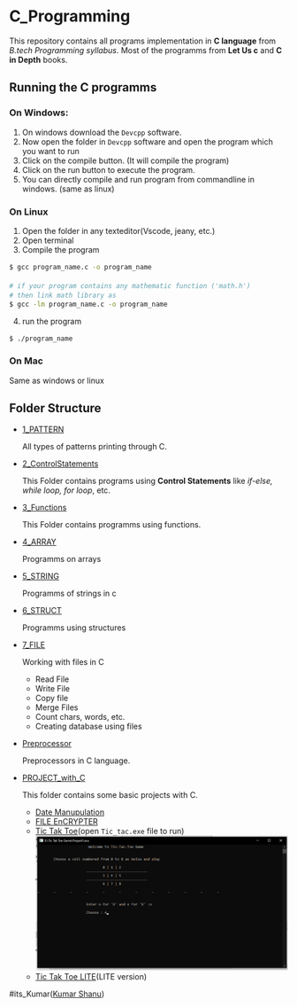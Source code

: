 # C_Programming

This repository contains all programs implementation in **C language** from *B.tech Programming syllabus*.
Most of the programms from **Let Us c** and **C in Depth** books.

## Running the C programms
### On Windows:

1. On windows download the `Devcpp` software.
2. Now open the folder in `Devcpp` software and open the program which you want to run
3. Click on the compile button. (It will compile the program)
4. Click on the run button to execute the program.
5. You can directly compile and run program from commandline in windows. (same as linux)

### On Linux
1.  Open the folder in any texteditor(Vscode, jeany, etc.)
2. Open terminal
3. Compile the program
```bash
$ gcc program_name.c -o program_name

# if your program contains any mathematic function ('math.h')
# then link math library as
$ gcc -lm program_name.c -o program_name
```
4. run the program
```
$ ./program_name
```
### On Mac
  Same as windows or linux

## Folder Structure

+ [1_PATTERN](1_PATTERN)

  All types of patterns printing through C.

+ [2_ControlStatements](2_ControlStatements)

  This Folder contains programs using **Control Statements** like *if-else, while loop, for loop*, etc.

+ [3_Functions](3_Functions)

  This Folder contains programms using functions.

+ [4_ARRAY](4_ARRAY)

  Programms on arrays

+ [5_STRING](5_STRING)

  Programms of strings in c

+ [6_STRUCT](6_STRUCT)

  Programms using structures

+ [7_FILE](7_FILE)

  Working with files in C

  - Read File
  - Write File
  - Copy file
  - Merge Files
  - Count chars, words, etc.
  - Creating database using files

+ [Preprocessor](Preprocessor)

  Preprocessors in C language.

* [PROJECT_with_C](PROJECT_with_C)

  This folder contains some basic projects with C.

  - [Date Manupulation](./PROJECT_with_C/DATE%20MANUPULATION/README.MD)
  - [FILE EnCRYPTER](PROJECT_with_C/FILE%20EnCRYPTER/main.c)
  - [Tic Tak Toe](PROJECT_with_C/Tic%20Tak%20Toe%20Game/main.c)(open `Tic_tac.exe` file to run)
    ![img](PROJECT_with_C/Tic%20Tak%20Toe%20Game/Tic_tac.png)
  - [Tic Tak Toe LITE](PROJECT_with_C/Tic%20Tak%20Toe%20LITE/main.c)(LITE version)

#its_Kumar([Kumar Shanu](https://github.com/its-kumar/))
